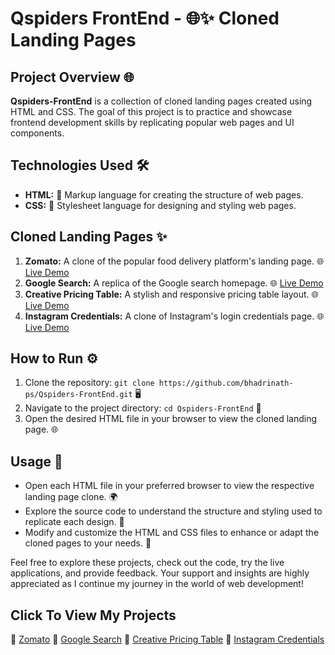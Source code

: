 # Qspiders FrontEnd - 🌐✨ Cloned Landing Pages

## Project Overview 🌐

**Qspiders-FrontEnd** is a collection of cloned landing pages created using HTML and CSS. The goal of this project is to practice and showcase frontend development skills by replicating popular web pages and UI components.

## Technologies Used 🛠️

- **HTML:** 📝 Markup language for creating the structure of web pages.
- **CSS:** 🎨 Stylesheet language for designing and styling web pages.

## Cloned Landing Pages ✨

1. **Zomato:** A clone of the popular food delivery platform's landing page. 🌐 [Live Demo](https://bhadrinath-ps.github.io/Qspiders-FrontEnd/Zomato.html)
2. **Google Search:** A replica of the Google search homepage. 🌐 [Live Demo](https://bhadrinath-ps.github.io/Qspiders-FrontEnd/Google-Search-Clone.html)
3. **Creative Pricing Table:** A stylish and responsive pricing table layout. 🌐 [Live Demo](https://bhadrinath-ps.github.io/Qspiders-FrontEnd/Creative-Pricing-Table.html)
4. **Instagram Credentials:** A clone of Instagram's login credentials page. 🌐 [Live Demo](https://bhadrinath-ps.github.io/Qspiders-FrontEnd/Instagram-Credentials/Instagram-Login.html)

## How to Run ⚙️

1. Clone the repository: `git clone https://github.com/bhadrinath-ps/Qspiders-FrontEnd.git` 🖥️
2. Navigate to the project directory: `cd Qspiders-FrontEnd` 📂
3. Open the desired HTML file in your browser to view the cloned landing page. 🌐

## Usage 🚀

- Open each HTML file in your preferred browser to view the respective landing page clone. 🌍
- Explore the source code to understand the structure and styling used to replicate each design. 📜
- Modify and customize the HTML and CSS files to enhance or adapt the cloned pages to your needs. 🔧

Feel free to explore these projects, check out the code, try the live applications, and provide feedback. Your support and insights are highly appreciated as I continue my journey in the world of web development!

## Click To View My Projects

🔗 [Zomato](https://bhadrinath-ps.github.io/Qspiders-FrontEnd/Zomato.html)  🔗 [Google Search](https://bhadrinath-ps.github.io/Qspiders-FrontEnd/Google-Search-Clone.html)  🔗 [Creative Pricing Table](https://bhadrinath-ps.github.io/Qspiders-FrontEnd/Creative-Pricing-Table.html)  🔗 [Instagram Credentials](https://bhadrinath-ps.github.io/Qspiders-FrontEnd/Instagram-Credentials/Instagram-Login.html)
